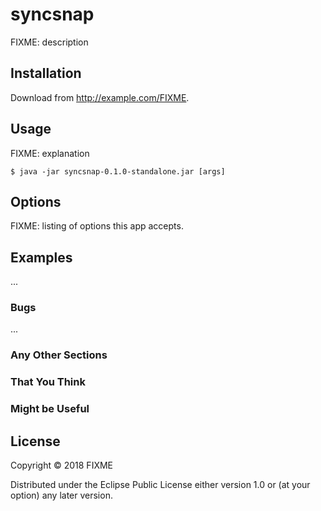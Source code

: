 # syncsnap

FIXME: description

## Installation

Download from http://example.com/FIXME.

## Usage

FIXME: explanation

    $ java -jar syncsnap-0.1.0-standalone.jar [args]

## Options

FIXME: listing of options this app accepts.

## Examples

...

### Bugs

...

### Any Other Sections
### That You Think
### Might be Useful

## License

Copyright © 2018 FIXME

Distributed under the Eclipse Public License either version 1.0 or (at
your option) any later version.

